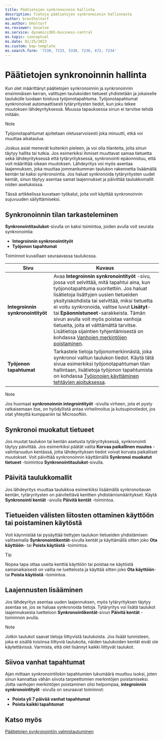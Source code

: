 ```yaml
---
title: Päätietojen synkronoinnin hallinta
description: Tietoja päätietojen synkronoinnin hallinnasta
author: brentholtorf
ms.author: bholtorf
ms.reviewer: bnielse
ms.service: dynamics365-business-central
ms.topic: conceptual
ms.date: 01/25/2023
ms.custom: bap-template
ms.search.form: '7230, 7233, 5338, 7236, 672, 7234'
---
```

# <a name="manage-master-data-synchronization"></a><a name="manage-master-data-synchronization"></a><a name="manage-master-data-synchronization"></a>Päätietojen synkronoinnin hallinta

Kun olet määrittänyt päätietojen synkronoinnin ja synkronoinnin ensimmäisen kerran, valittujen taulukoiden tietueet yhdistetään ja jokaiselle taulukolle luodaan toistuva työjonotapahtuma. Työjonotapahtumat synkronoivat automaattisesti tytäryritysten tiedot, kun joku tekee muutoksen lähdeyrityksessä. Muussa tapauksessa sinun ei tarvitse tehdä mitään.

> [!NOTE]
> Työjonotapahtumat ajoitetaan oletusarvoisesti joka minuutti, etkä voi muuttaa aikataulua.

Joskus asiat menevät kuitenkin pieleen, ja voi olla tilanteita, joita sinun täytyy hallita tai tutkia. Jos esimerkiksi ihmiset muuttavat samaa tietuetta sekä lähdeyrityksessä että tytäryrityksessä, synkronointi epäonnistuu, että voit määrittää oikean muutoksen. Lähdeyritys voi myös asentaa laajennuksen, joka muuttaa jommankumman taulukon rakennetta lisäämällä kentän tai kaksi synkronointia. Jos haluat synkronoida tytäryritysten uudet kentät, sinun täytyy asentaa samat laajennukset ja päivittää taulukkomallit niiden asetuksissa.

Tässä artikkelissa kuvataan työkalut, joita voit käyttää synkronoinnin sujuvuuden säilyttämiseksi.

## <a name="investigate-the-status-of-synchronization"></a><a name="investigate-the-status-of-synchronization"></a><a name="investigate-the-status-of-synchronization"></a>Synkronoinnin tilan tarkasteleminen

**Synkronointitaulukot**-sivulla on kaksi toimintoa, joiden avulla voit seurata synkronointia:

* **Integroinnin synkronointityöt**
* **Työjonon tapahtumat**

Toiminnot kuvaillaan seuraavassa taulukossa.

|Sivu  |Kuvaus  |
|---------|---------|
|**Integroinnin synkronointityöt**     | Avaa **Integroinnin synkronointityöt** -sivu, jossa voit selvittää, mitä tapahtui aina, kun työjonotapahtuma suoritettiin. Jos haluat lisätietoja lisättyjen uusien tietueiden yksityiskohdista tai selvittää, miksi tietuetta ei voitu synkronoida, valitse luvut **Lisätyt**- tai **Epäonnistuneet**-sarakkeista. Tämän sivun avulla voit myös poistaa vanhoja tietueita, joita et välttämättä tarvitse. Lisätietoja sijaintien tyhjentämisestä on kohdassa [Vanhojen merkintöjen poistaminen](#clean-up-old-entries).        |
|**Työjonon tapahtumat**     | Tarkastele tietoja työjonomerkinnästä, joka synkronoi valitun taulukon tiedot. Käytä tätä sivua esimerkiksi työjonotapahtuman tilan hallintaan, lisätietoja työjonon tapahtumista on kohdassa [Työjonojen käyttäminen tehtävien ajoituksessa](admin-job-queues-schedule-tasks.md).     |

> [!NOTE]
> Jos huomaat **synkronoinnin integrointityöt** -sivulla virheen, jota et pysty ratkaisemaan itse, on hyödyllistä antaa virheilmoitus ja kutsupinotiedot, jos otat yhteyttä kumppaniin tai Microsoftiin.

## <a name="synchronize-modified-records"></a><a name="synchronize-modified-records"></a><a name="synchronize-modified-records"></a>Synkronoi muokatut tietueet

Jos muutat taulukon tai kentän asetusta tytäryrityksessä, synkronointi täytyy päivittää. Jos esimerkiksi päätät valita **Korvaa paikallinen muutos** -valintaruudun kentässä, jotta lähdeyrityksen tiedot voivat korvata paikalliset muutokset. Voit päivittää synkronoinnin käyttämällä **Synkronoi muokatut tietueet** -toimintoa **Synkronointitaulukot**-sivulla.

## <a name="update-table-schemas"></a><a name="update-table-schemas"></a><a name="update-table-schemas"></a>Päivitä taulukkomallit

Jos lähdeyritys muuttaa taulukkoa esimerkiksi lisäämällä synkronoitavan kentän, tytäryritysten on päivitettävä kenttien yhdistämismääritykset. Käytä **Synkronointi kentät** -sivulla **Päivitä kentät** -toimintoa. 

## <a name="enable-or-disable-couplings-between-records"></a><a name="enable-or-disable-couplings-between-records"></a><a name="enable-or-disable-couplings-between-records"></a>Tietueiden välisten liitosten ottaminen käyttöön tai poistaminen käytöstä

Voit käynnistää tai pysäyttää tiettyjen taulukon tietueiden yhdistämisen valitsemalla **Synkronointikentät**-sivulla kentät ja käyttämällä sitten joko **Ota käyttöön**- tai **Poista käytöstä** -toimintoa. 

> [!TIP]
> Nopea tapa ottaa useita kenttiä käyttöön tai poistaa ne käytöstä samanaikaisesti on valita ne luettelosta ja käyttää sitten joko **Ota käyttöön**- tai **Poista käytöstä** -toimintoa.

## <a name="adding-extensions"></a><a name="adding-extensions"></a><a name="adding-extensions"></a>Laajennusten lisääminen

Jos lähdeyritys asentaa uuden laajennuksen, myös tytäryrityksen täytyy asentaa se, jos se haluaa synkronoida tietoja. Tytäryritys voi lisätä taulukot laajennuksesta luetteloon **Synkronointikentät**-sivun **Päivitä kentät** -toiminnon avulla.

> [!NOTE]
> Jotkin taulukot saavat tietoja liittyvistä taulukoista. Jos lisäät tunnisteen, joka ei sisällä toisiinsa liittyviä taulukoita, näiden taulukoiden kentät eivät ole käytettävissä. Varmista, että olet lisännyt kaikki liittyvät taulukot.

## <a name="clean-up-old-entries"></a><a name="clean-up-old-entries"></a><a name="clean-up-old-entries"></a>Siivoa vanhat tapahtumat

Ajan mittaan synkronointilokin tapahtumien lukumäärä muuttuu isoksi, joten sinun kannattaa vähän siivota tarpeettomien merkintöjen poistamiseksi. Jotta vanhojen merkintöjen poistaminen olisi helpompaa, **integroinnin synkronointityöt** -sivulla on seuraavat toiminnot:

* **Poista yli 7 päivää vanhat tapahtumat**
* **Poista kaikki tapahtumat**

<!--
## <a name="recreate-a-deleted-job-queue-entry"></a><a name="recreate-a-deleted-job-queue-entry"></a><a name="recreate-a-deleted-job-queue-entry"></a>Recreate a deleted job queue entry

If the recurring job queue entry is deleted for a table, you can quickly recreate it. On the **Synchronization Tables** page, choose the **Use Default Synchronization Setup** action.
-->

## <a name="see-also"></a><a name="see-also"></a><a name="see-also"></a>Katso myös

[Päätietojen synkronointiin valmistautuminen](admin-set-up-data-sync.md)
